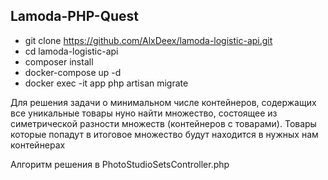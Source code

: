 ## Lamoda-PHP-Quest

- git clone https://github.com/AlxDeex/lamoda-logistic-api.git
- cd lamoda-logistic-api
- composer install
- docker-compose up -d
- docker exec -it app php artisan migrate


Для решения задачи о минимальном числе контейнеров, содержащих все уникальные товары
нуно найти множество, состоящее из симетрической разности множеств (контейнеров с товарами).
Товары которые попадут в итоговое множество будут находится  в нужных нам контейнерах

Алгоритм решения в PhotoStudioSetsController.php
